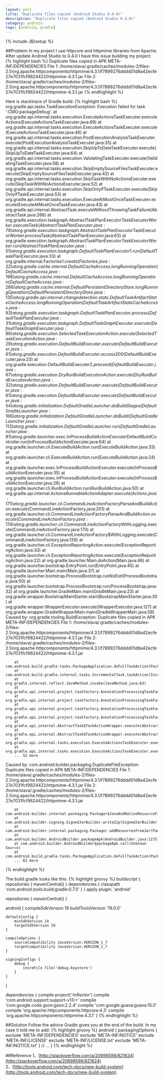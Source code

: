 ```yaml
---
layout: post
title: "Duplicate files copied (Android Studio 0.4.0)"
description: "Duplicate files copied (Android Studio 0.4.0)"
category: android
tags: [android, gradle]
---
```

{% include JB/setup %}

##Problem
In my project I use httpcore and httpmime libraries from Apache. After update Android Studio to 0.4.0 I have this issue building my project:
{% highlight bash %}
Duplicate files copied in APK META-INF/DEPENDENCIES
File 1: /home/slava/.gradle/caches/modules-2/files-2.1/org.apache.httpcomponents/httpmime/4.3.1/f7899276dddd01d8a42ecfe27e7031fcf9824422/httpmime-4.3.1.jar
File 2: /home/slava/.gradle/caches/modules-2/files-2.1/org.apache.httpcomponents/httpmime/4.3.1/f7899276dddd01d8a42ecfe27e7031fcf9824422/httpmime-4.3.1.jar
{% endhighlight %}
<!-- more -->

Here is stacktrace of Gradle build:
{% highlight bash %}
org.gradle.api.tasks.TaskExecutionException: Execution failed for task ':CMO:packageDebug'.
        at org.gradle.api.internal.tasks.execution.ExecuteActionsTaskExecuter.executeActions(ExecuteActionsTaskExecuter.java:69)
        at org.gradle.api.internal.tasks.execution.ExecuteActionsTaskExecuter.execute(ExecuteActionsTaskExecuter.java:46)
        at org.gradle.api.internal.tasks.execution.PostExecutionAnalysisTaskExecuter.execute(PostExecutionAnalysisTaskExecuter.java:35)
        at org.gradle.api.internal.tasks.execution.SkipUpToDateTaskExecuter.execute(SkipUpToDateTaskExecuter.java:64)
        at org.gradle.api.internal.tasks.execution.ValidatingTaskExecuter.execute(ValidatingTaskExecuter.java:58)
        at org.gradle.api.internal.tasks.execution.SkipEmptySourceFilesTaskExecuter.execute(SkipEmptySourceFilesTaskExecuter.java:42)
        at org.gradle.api.internal.tasks.execution.SkipTaskWithNoActionsExecuter.execute(SkipTaskWithNoActionsExecuter.java:52)
        at org.gradle.api.internal.tasks.execution.SkipOnlyIfTaskExecuter.execute(SkipOnlyIfTaskExecuter.java:53)
        at org.gradle.api.internal.tasks.execution.ExecuteAtMostOnceTaskExecuter.execute(ExecuteAtMostOnceTaskExecuter.java:43)
        at org.gradle.api.internal.AbstractTask.executeWithoutThrowingTaskFailure(AbstractTask.java:286)
        at org.gradle.execution.taskgraph.AbstractTaskPlanExecutor$TaskExecutorWorker.executeTask(AbstractTaskPlanExecutor.java:79)
        at org.gradle.execution.taskgraph.AbstractTaskPlanExecutor$TaskExecutorWorker.processTask(AbstractTaskPlanExecutor.java:63)
        at org.gradle.execution.taskgraph.AbstractTaskPlanExecutor$TaskExecutorWorker.run(AbstractTaskPlanExecutor.java:51)
        at org.gradle.execution.taskgraph.DefaultTaskPlanExecutor$1.run(DefaultTaskPlanExecutor.java:33)
        at org.gradle.internal.Factories$1.create(Factories.java:22)
        at org.gradle.cache.internal.DefaultCacheAccess.longRunningOperation(DefaultCacheAccess.java:198)
        at org.gradle.cache.internal.DefaultCacheAccess.longRunningOperation(DefaultCacheAccess.java:266)
        at org.gradle.cache.internal.DefaultPersistentDirectoryStore.longRunningOperation(DefaultPersistentDirectoryStore.java:135)
        at org.gradle.api.internal.changedetection.state.DefaultTaskArtifactStateCacheAccess.longRunningOperation(DefaultTaskArtifactStateCacheAccess.java:93)
        at org.gradle.execution.taskgraph.DefaultTaskPlanExecutor.process(DefaultTaskPlanExecutor.java:31)
        at org.gradle.execution.taskgraph.DefaultTaskGraphExecuter.execute(DefaultTaskGraphExecuter.java:86)
        at org.gradle.execution.SelectedTaskExecutionAction.execute(SelectedTaskExecutionAction.java:29)
        at org.gradle.execution.DefaultBuildExecuter.execute(DefaultBuildExecuter.java:61)
        at org.gradle.execution.DefaultBuildExecuter.access$200(DefaultBuildExecuter.java:23)
        at org.gradle.execution.DefaultBuildExecuter$2.proceed(DefaultBuildExecuter.java:67)
        at org.gradle.execution.DryRunBuildExecutionAction.execute(DryRunBuildExecutionAction.java:32)
        at org.gradle.execution.DefaultBuildExecuter.execute(DefaultBuildExecuter.java:61)
        at org.gradle.execution.DefaultBuildExecuter.execute(DefaultBuildExecuter.java:54)
        at org.gradle.initialization.DefaultGradleLauncher.doBuildStages(DefaultGradleLauncher.java:166)
        at org.gradle.initialization.DefaultGradleLauncher.doBuild(DefaultGradleLauncher.java:113)
        at org.gradle.initialization.DefaultGradleLauncher.run(DefaultGradleLauncher.java:81)
        at org.gradle.launcher.exec.InProcessBuildActionExecuter$DefaultBuildController.run(InProcessBuildActionExecuter.java:64)
        at org.gradle.launcher.cli.ExecuteBuildAction.run(ExecuteBuildAction.java:33)
        at org.gradle.launcher.cli.ExecuteBuildAction.run(ExecuteBuildAction.java:24)
        at org.gradle.launcher.exec.InProcessBuildActionExecuter.execute(InProcessBuildActionExecuter.java:35)
        at org.gradle.launcher.exec.InProcessBuildActionExecuter.execute(InProcessBuildActionExecuter.java:26)
        at org.gradle.launcher.cli.RunBuildAction.run(RunBuildAction.java:50)
        at org.gradle.api.internal.Actions$RunnableActionAdapter.execute(Actions.java:171)
        at org.gradle.launcher.cli.CommandLineActionFactory$ParseAndBuildAction.execute(CommandLineActionFactory.java:201)
        at org.gradle.launcher.cli.CommandLineActionFactory$ParseAndBuildAction.execute(CommandLineActionFactory.java:174)
        at org.gradle.launcher.cli.CommandLineActionFactory$WithLogging.execute(CommandLineActionFactory.java:170)
        at org.gradle.launcher.cli.CommandLineActionFactory$WithLogging.execute(CommandLineActionFactory.java:139)
        at org.gradle.launcher.cli.ExceptionReportingAction.execute(ExceptionReportingAction.java:33)
        at org.gradle.launcher.cli.ExceptionReportingAction.execute(ExceptionReportingAction.java:22)
        at org.gradle.launcher.Main.doAction(Main.java:46)
        at org.gradle.launcher.bootstrap.EntryPoint.run(EntryPoint.java:45)
        at org.gradle.launcher.Main.main(Main.java:37)
        at org.gradle.launcher.bootstrap.ProcessBootstrap.runNoExit(ProcessBootstrap.java:50)
        at org.gradle.launcher.bootstrap.ProcessBootstrap.run(ProcessBootstrap.java:32)
        at org.gradle.launcher.GradleMain.main(GradleMain.java:23)
        at org.gradle.wrapper.BootstrapMainStarter.start(BootstrapMainStarter.java:30)
        at org.gradle.wrapper.WrapperExecutor.execute(WrapperExecutor.java:127)
        at org.gradle.wrapper.GradleWrapperMain.main(GradleWrapperMain.java:58)
Caused by: org.gradle.tooling.BuildException: Duplicate files copied in APK META-INF/DEPENDENCIES
        File 1: /home/slava/.gradle/caches/modules-2/files-2.1/org.apache.httpcomponents/httpmime/4.3.1/f7899276dddd01d8a42ecfe27e7031fcf9824422/httpmime-4.3.1.jar
        File 2: /home/slava/.gradle/caches/modules-2/files-2.1/org.apache.httpcomponents/httpmime/4.3.1/f7899276dddd01d8a42ecfe27e7031fcf9824422/httpmime-4.3.1.jar

        at com.android.build.gradle.tasks.PackageApplication.doFullTaskAction(PackageApplication.groovy:93)
        at com.android.build.gradle.internal.tasks.IncrementalTask.taskAction(IncrementalTask.groovy:64)
        at org.gradle.internal.reflect.JavaMethod.invoke(JavaMethod.java:63)
        at org.gradle.api.internal.project.taskfactory.AnnotationProcessingTaskFactory$IncrementalTaskAction.doExecute(AnnotationProcessingTaskFactory.java:236)
        at org.gradle.api.internal.project.taskfactory.AnnotationProcessingTaskFactory$StandardTaskAction.execute(AnnotationProcessingTaskFactory.java:212)
        at org.gradle.api.internal.project.taskfactory.AnnotationProcessingTaskFactory$IncrementalTaskAction.execute(AnnotationProcessingTaskFactory.java:223)
        at org.gradle.api.internal.project.taskfactory.AnnotationProcessingTaskFactory$StandardTaskAction.execute(AnnotationProcessingTaskFactory.java:201)
        at org.gradle.api.internal.AbstractTask$TaskActionWrapper.execute(AbstractTask.java:530)
        at org.gradle.api.internal.AbstractTask$TaskActionWrapper.execute(AbstractTask.java:513)
        at org.gradle.api.internal.tasks.execution.ExecuteActionsTaskExecuter.executeAction(ExecuteActionsTaskExecuter.java:80)
        at org.gradle.api.internal.tasks.execution.ExecuteActionsTaskExecuter.executeActions(ExecuteActionsTaskExecuter.java:61)
        ... 52 more
Caused by: com.android.builder.packaging.DuplicateFileException: Duplicate files copied in APK META-INF/DEPENDENCIES
        File 1: /home/slava/.gradle/caches/modules-2/files-2.1/org.apache.httpcomponents/httpmime/4.3.1/f7899276dddd01d8a42ecfe27e7031fcf9824422/httpmime-4.3.1.jar
        File 2: /home/slava/.gradle/caches/modules-2/files-2.1/org.apache.httpcomponents/httpmime/4.3.1/f7899276dddd01d8a42ecfe27e7031fcf9824422/httpmime-4.3.1.jar

        at com.android.builder.internal.packaging.Packager$JavaAndNativeResourceFilter.checkEntry(Packager.java:129)
        at com.android.builder.signing.SignedJarBuilder.writeZip(SignedJarBuilder.java:258)
        at com.android.builder.internal.packaging.Packager.addResourcesFromJar(Packager.java:386)
        at com.android.builder.AndroidBuilder.packageApk(AndroidBuilder.java:1175)
        at com.android.builder.AndroidBuilder$packageApk.call(Unknown Source)
        at com.android.build.gradle.tasks.PackageApplication.doFullTaskAction(PackageApplication.groovy:86)
        ... 62 more
{% endhighlight %}


The build.gradle looks like this:
{% highlight groovy %}
  buildscript {
    repositories {
        mavenCentral()
    }
    dependencies {
        classpath 'com.android.tools.build:gradle:0.7.0'
    }
}
apply plugin: 'android'

repositories {
    mavenCentral()
}

android {
    compileSdkVersion 19
    buildToolsVersion '19.0.0'

    defaultConfig {
        minSdkVersion 14
        targetSdkVersion 19
    }

    compileOptions {
        sourceCompatibility JavaVersion.VERSION_1_7
        targetCompatibility JavaVersion.VERSION_1_7
    }

    signingConfigs {
        debug {
            storeFile file('debug.keystore')
        }
    }
}

dependencies {
    compile project(':Inflector')
    compile 'com.android.support:support-v13:+'
    compile 'com.google.code.gson:gson:2.2.4'
    compile 'com.google.guava:guava:15.0'
    compile 'org.apache.httpcomponents:httpcore:4.3'
    compile 'org.apache.httpcomponents:httpmime:4.3.1'
}
{% endhighlight %}


##Solution
Follow the advice Gradle gives you at the end of the build. In my case it told me to add:
{% highlight groovy %}
android {
    packagingOptions {
        exclude 'META-INF/DEPENDENCIES'
        exclude 'META-INF/NOTICE'
        exclude 'META-INF/LICENSE'
        exclude 'META-INF/LICENSE.txt'
        exclude 'META-INF/NOTICE.txt'
    }
    // ...
}
{% endhighlight %}

##Reference
1、[http://stackoverflow.com/a/20698598/821624](http://stackoverflow.com/a/20698598/821624)  
2、[http://tools.android.com/tech-docs/new-build-system](http://tools.android.com/tech-docs/new-build-system)
